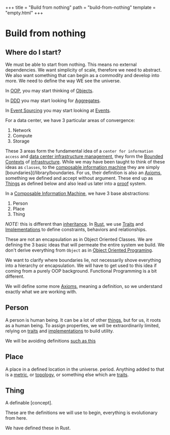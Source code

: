 +++
title = "Build from nothing"
path = "build-from-nothing"
template = "empty.html"
+++
# Build from nothing

## Where do I start?

We must be able to start from nothing. This means no external dependencies.
We want simplicity of scale, therefore we need to abstract.
We also want something that can begin as a commodity and develop into more.
We need to define the way WE see the universe.

In [OOP](/library/oop), you may start thinking of [Objects](/library/objects).

In [DDD](/library/ddd) you may start looking for [Aggregates](/library/aggregates).

In [Event Sourcing](/library/event-sourcing.md) you may start looking at [Events](/library/event-storming).

For a data center, we have 3 particular areas of convergence:

  1. Network
  2. Compute
  3. Storage

These 3 areas form the fundamental idea of a `center for information access` and [data center infrastructure management](/library/dcim), they form the [Bounded Contexts](/library/bounded-context) of [infrastructure](/library/infrastructure). While we may have been taught to think of these ideas as `classes`, to the [composable information machine](/library/cim) they are simply [boundaries](/library/boundaries. For us, their definition is also an [Axioms](/library/axiom), something we defined and accept without argument. These end up as [Things](/library/things) as defined below and also lead us later into a [proof](/library/proof) system.

In a [Composable Information Machine](/library/cim), we have 3 base abstractions:

  1. Person
  2. Place
  3. Thing

*NOTE:* this is different than [inheritance](/library/inheritance). In [Rust](/library/rust), we use [Traits](/library/traits) and [Implementations](/library/implementations) to define constraints, behaviors and relationships.

These are not an encapsulation as in Object Oriented Classes. We are defining the 3 basic ideas that will permeate the entire system we build. We don't derive everything from `Object` as in [Object Oriented Programing](/library/oop).

We want to clarify where boundaries lie, not necessarily shove everything into a hierarchy or encapsulation. We will have to get used to this idea if coming from a purely OOP background. Functional Programming is a bit different.

We will define some more [Axioms](/library/axiom), meaning a definition, so we understand exactly what we are working with.

## Person

A person is human being. It can be a lot of other [things](/library/things), but for us, it roots as a human being. To assign properties, we will be extraordinarily limited, relying on [traits](/library/traits) and [implementations](/library/implementation) to build utility.

We will be avoiding definitions [such as this](https://schema.org/Person)

## Place

A place in a defined location in the universe. period.
Anything added to that is a [metric](/library/metric), or [topology](/library/topology), or something else which are [traits](/library/traits).

## Thing

A definable [concept].

These are the definitions we will use to begin, everything is evolutionary from here.

We have defined these in Rust.
